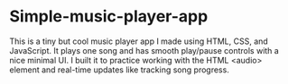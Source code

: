 # Simple-music-player-app
This is a tiny but cool music player app I made using HTML, CSS, and JavaScript. It plays one song and has smooth play/pause controls with a nice minimal UI. I built it to practice working with the HTML &lt;audio> element and real-time updates like tracking song progress.
